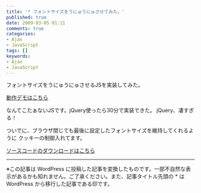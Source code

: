 ```yaml
---
title: '* フォントサイズをうにゅうにゅさせてみた。'
published: true
date: 2009-03-05 01:11
comments: true
categories:
- Ajax
- JavaScript
tags: []
keywords:
- Ajax
- JavaScript
---
```

フォントサイズをうにゅうにゅさせるJSを実装してみた。

[動作デモはこちら](http://funnythingz.com/dev/onono/  "動作デモはこちら")

なんてこたぁないJSです。jQuery使ったら30分で実装できた。
jQuery、凄すぎる！

ついでに、ブラウザ閉じても最後に設定したフォントサイズを維持してくれるように
クッキーの制御入れてます。


[ソースコードのダウンロードはこちら](http://funnythingz.com/dev/onono/onono.lzh "ソースコードのダウンロードはこちら")

---
※この記事は WordPress に投稿した記事を変換したものです。一部不自然な表示があるかも知れません。ご了承ください。また、記事タイトル先頭の * は WordPress から移行した記事である印です。

